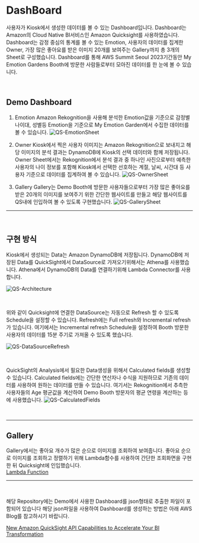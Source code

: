 # **DashBoard**

사용자가 Kiosk에서 생성한 데이터를 볼 수 있는 Dashboard입니다. Dashboard는 Amazon의 Cloud Native BI서비스인 Amazon Quicksight를 사용하였습니다. Dashboard는 감정 중심의 통계를 볼 수 있는 Emotion, 사용자의 데이터를 집계한 Owner, 가장 많은 좋아요를 받은 이미지 20개를 보여주는 Gallery까지 총 3개의 Sheet로 구성했습니다. Dashboard를 통해 AWS Summit Seoul 2023기간동안 My Emotion Gardens Booth에 방문한 사람들로부터 모아진 데이터를 한 눈에 볼 수 있습니다.

<br>

## Demo Dashboard

1. Emotion
Amazon Rekognition을 사용해 분석한 Emotion값을 기준으로 감정별 나이대, 성별등 Emotion을 기준으로 My Emotion Garden에서 수집한 데이터를 볼 수 있습니다.
![QS-EmotionSheet](https://github.com/aws-samples/generative-ai-demo-using-amazon-sagemaker-jumpstart-kr/assets/98747932/34c5acb9-728f-4ab5-9bbb-12840bb873af)

2. Owner
Kiosk에서 찍은 사용자 이미지는 Amazon Rekognition으로 보내지고 해당 이미지의 분석 결과는 DynamoDB에 Kiosk의 선택 데이터와 함께 저장됩니다. Owner Sheet에서는 Rekognition에서 분석 결과 중 하나인 사진으로부터 예측한 사용자의 나이 정보를 포함해 Kiosk에서 선택한 선호하는 계절, 날씨, 시간대 등 사용자 기준으로 데이터를 집계하여 볼 수 있습니다.
![QS-OwnerSheet](https://github.com/aws-samples/generative-ai-demo-using-amazon-sagemaker-jumpstart-kr/assets/98747932/e3ba214f-fbb5-47e9-a8d4-6314163b39ed)


3. Gallery
Gallery는 Demo Booth에 방문한 사용자들으로부터 가장 많은 좋아요를 받은 20개의 이미지를 보여주기 위한 간단한 웹사이트를 만들고 해당 웹사이트를 QS내에 인입하여 볼 수 있도록 구현했습니다.
![QS-GallerySheet](https://github.com/aws-samples/generative-ai-demo-using-amazon-sagemaker-jumpstart-kr/assets/98747932/aa59065d-6840-429e-ae0f-6394b85e815a)

---

<br>

## 구현 방식


Kiosk에서 생성되는 Data는 Amazon DynamoDB에 저장됩니다. DynamoDB에 저장된 Data를 QuickSight에서 DataSource로 가져오기위해서는 Athena를 사용했습니다.
Athena에서 DynamoDB의 Data를 연결하기위해 Lambda Connector를 사용합니다.

![QS-Architecture](https://github.com/aws-samples/generative-ai-demo-using-amazon-sagemaker-jumpstart-kr/assets/98747932/3d8c2276-d1f5-4133-b729-cb347a3f5687)



<br>

위와 같이 Quicksight에 연결한 DataSource는 자동으로 Refresh 할 수 있도록 Schedule을 설정할 수 있습니다. Refresh에는 Full refresh와 Incremental refresh가 있습니다. 여기에서는 Incremental refresh Schedule을 설정하여 Booth 방문한 사용자의 데이터를 15분 주기로 가져올 수 있도록 했습니다.

![QS-DataSourceRefresh](https://github.com/aws-samples/generative-ai-demo-using-amazon-sagemaker-jumpstart-kr/assets/98747932/5a63797b-1e35-46e4-8118-3d22afd9ca63)

<br>

QuickSight의 Analysis에서 필요한 Data생성을 위해서 Calculated fields를 생성할 수 있습니다. Calculated fields에는 간단한 연산자나 수식을 지원하므로 기존의 데이터를 사용하여 원하는 데이터를 만들 수 있습니다. 여기서는 Rekognition에서 추측한 사용자들의 Age 평균값을 계산하여 Demo Booth 방문자의 평균 연령을 계산하는 등에 사용했습니다.
![QS-CalculatedFields](https://github.com/aws-samples/generative-ai-demo-using-amazon-sagemaker-jumpstart-kr/assets/98747932/15beff12-177f-483e-afa7-98038c1c9a69)

<br>

----

## Gallery
Gallery에서는 좋아요 개수가 많은 순으로 이미지를 조회하여 보여줍니다. 좋아요 순으로 이미지를 조회하고 정렬하기 위해 Lambda함수를 사용하여 간단한 조회화면을 구현한 뒤 Quicksight에 인입했습니다.<br>
[Lambda Function]("https://github.com/aws-samples/generative-ai-demo-using-amazon-sagemaker-jumpstart-kr/tree/main/AWS-Summit-Seoul-2023/dashboard/lambda-top-likes-image-list")
<br>

----

<br>

해당 Repository에는 Demo에서 사용한 Dashboard를 json형태로 추출한 파일이 포함되어 있습니다
해당 json파일을 사용하여 Dashboard를 생성하는 방법은 아래 AWS Blog를 참고하시기 바랍니다.

[New Amazon QuickSight API Capabilities to Accelerate Your BI Transformation]("https://aws.amazon.com/blogs/aws/new-amazon-quicksight-api-capabilities-to-accelerate-your-bi-transformation/")

